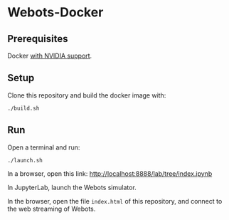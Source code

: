 # Webots-Docker

## Prerequisites
Docker [with NVIDIA support](https://github.com/NVIDIA/nvidia-docker).

## Setup
Clone this repository and build the docker image with:
````
./build.sh
````

## Run
Open a terminal and run:
````
./launch.sh
````

In a browser, open this link: [http://localhost:8888/lab/tree/index.ipynb](http://localhost:8888/lab/tree/index.ipynb)

In JupyterLab, launch the Webots simulator.

In the browser, open the file `index.html` of this repository, and connect to the web streaming of Webots.
